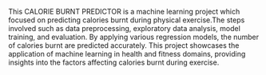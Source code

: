 This CALORIE BURNT PREDICTOR is a machine learning project which focused on predicting calories burnt during physical exercise.The steps involved such as data preprocessing, exploratory data analysis, model training, and evaluation. By applying various regression models, the number of calories burnt are predicted accurately.
This project showcases the application of machine learning in health and fitness domains, providing insights into the factors affecting calories burnt during exercise.

